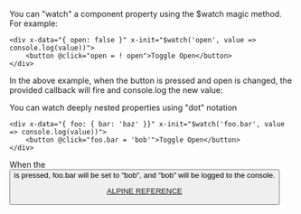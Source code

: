You can "watch" a component property using the $watch magic method. For example:

```
<div x-data="{ open: false }" x-init="$watch('open', value => console.log(value))">
    <button @click="open = ! open">Toggle Open</button>
</div>
```
In the above example, when the button is pressed and open is changed, the provided callback will fire and console.log the new value:

You can watch deeply nested properties using "dot" notation

```
<div x-data="{ foo: { bar: 'baz' }}" x-init="$watch('foo.bar', value => console.log(value))">
    <button @click="foo.bar = 'bob'">Toggle Open</button>
</div>
```
When the <button> is pressed, foo.bar will be set to "bob", and "bob" will be logged to the console.


[ALPINE REFERENCE](https://alpinejs.dev/magics/watch)
